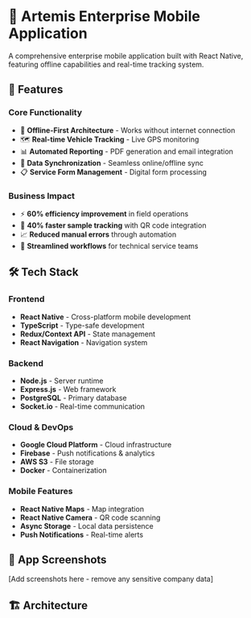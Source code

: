 # 🚀 Artemis Enterprise Mobile Application

A comprehensive enterprise mobile application built with React Native, featuring offline capabilities and real-time tracking system.

## 🌟 Features

### Core Functionality
- 📱 **Offline-First Architecture** - Works without internet connection
- 🗺️ **Real-time Vehicle Tracking** - Live GPS monitoring
- 📊 **Automated Reporting** - PDF generation and email integration
- 🔄 **Data Synchronization** - Seamless online/offline sync
- 📋 **Service Form Management** - Digital form processing

### Business Impact
- ⚡ **60% efficiency improvement** in field operations
- 🚀 **40% faster sample tracking** with QR code integration
- 📈 **Reduced manual errors** through automation
- 💼 **Streamlined workflows** for technical service teams

## 🛠️ Tech Stack

### Frontend
- **React Native** - Cross-platform mobile development
- **TypeScript** - Type-safe development
- **Redux/Context API** - State management
- **React Navigation** - Navigation system

### Backend
- **Node.js** - Server runtime
- **Express.js** - Web framework
- **PostgreSQL** - Primary database
- **Socket.io** - Real-time communication

### Cloud & DevOps
- **Google Cloud Platform** - Cloud infrastructure
- **Firebase** - Push notifications & analytics
- **AWS S3** - File storage
- **Docker** - Containerization

### Mobile Features
- **React Native Maps** - Map integration
- **React Native Camera** - QR code scanning
- **Async Storage** - Local data persistence
- **Push Notifications** - Real-time alerts

## 📱 App Screenshots

[Add screenshots here - remove any sensitive company data]

## 🏗️ Architecture
